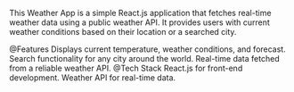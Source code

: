 This Weather App is a simple React.js application that fetches real-time weather data using a public weather API. It provides users with current weather conditions based on their location or a searched city.

@Features
Displays current temperature, weather conditions, and forecast.
Search functionality for any city around the world.
Real-time data fetched from a reliable weather API.
@Tech Stack
React.js for front-end development.
Weather API for real-time data.
